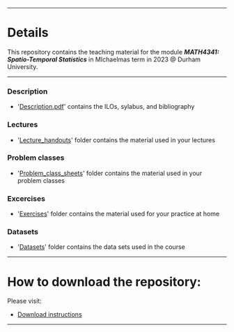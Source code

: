 <!-- -------------------------------------------------------------------------------- -->

<!-- Copyright 2023 Georgios Karagiannis -->

<!-- georgios.karagiannis@durham.ac.uk -->
<!-- Associate Professor -->
<!-- Department of Mathematical Sciences, Durham University, Durham,  UK  -->

<!-- This file is part of Machine_Learning_and_Neural_Networks_III_Epiphany_2023 -->
<!-- which is the material of the course -->
<!-- MATH4341: Spatio-Temporal Statistics -->
<!-- Epiphany term -->
<!-- taught by Georgios P. Katagiannis in the Department of Mathematical Sciences   -->
<!-- in the University of Durham  in Michaelmas term in 2023 -->

<!-- Spatio-Temporal_Statistics_Michaelmas_2023 is free software: -->
<!-- you can redistribute it and/or modify it-->
<!-- under the terms of the GNU General Public License as published by -->
<!-- the Free Software Foundation version 3 of the License. -->

<!-- Spatio-Temporal_Statistics_Michaelmas_2023 is distributed ->
<!-- in the hope that it will be useful, -->
<!-- but WITHOUT ANY WARRANTY; without even the implied warranty of -->
<!-- MERCHANTABILITY or FITNESS FOR A PARTICULAR PURPOSE.  See the -->
<!-- GNU General Public License for more details. -->

<!-- You should have received a copy of the GNU General Public License -->
<!-- along with Machine_Learning_and_Neural_Networks_III_Epiphany_2023 -->
<!-- If not, see <http://www.gnu.org/licenses/>. -->

<!-- -------------------------------------------------------------------------------- -->


------------------------------------------------------------------------

# Details

This repository contains the teaching material for the module ***MATH4341: Spatio-Temporal Statistics*** in MIchaelmas term in 2023 @ Durham University.

------------------------------------------------------------------------

### Description

-   '[Description.pdf](https://github.com/georgios-stats/Spatio-Temporal_Statistics_Michaelmas_2023/blob/master/Description.pdf)' contains the ILOs, sylabus, and bibliography

### Lectures

-   '[Lecture_handouts](https://github.com/georgios-stats/Spatio-Temporal_Statistics_Michaelmas_2023/tree/main/Lecture_handouts#details)' folder contains the material used in your lectures

### Problem classes  

-   '[Problem_class_sheets](https://github.com/georgios-stats/Spatio-Temporal_Statistics_Michaelmas_2023/tree/main/Problem_class_sheets#details)' folder contains the material used in your problem classes

<!--
### Computer practicals

-   '[Computer_practicals](https://github.com/georgios-stats/Spatio-Temporal_Statistics_Michaelmas_2023/tree/main/Computer_practical#aim)' folder contains the material for your computer practical classes
-->

### Excercises

-   '[Exercises](https://github.com/georgios-stats/Spatio-Temporal_Statistics_Michaelmas_2023/tree/main/Exercises#details-about-exercise-material)' folder contains the material used for your practice at home

### Datasets

-   '[Datasets](https://github.com/georgios-stats/Spatio-Temporal_Statistics_Michaelmas_2023/tree/main/Datasets)' folder contains the data sets used in the course

------------------------------------------------------------------------

# How to download the repository:  

Please visit:  

+ [Download instructions](https://github.com/georgios-stats/Spatio-Temporal_Statistics_Michaelmas_2023/blob/main/Download_instructions.md#how-to-download-and-use-it)


------------------------------------------------------------------------

